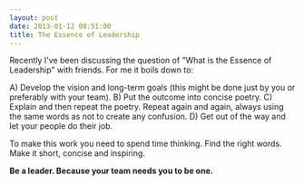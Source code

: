```yaml
---
layout: post
date: 2013-01-12 08:51:00
title: The Essence of Leadership
---
```

Recently I've been discussing the question of "What is the Essence of Leadership" with friends. For me it boils down to:

A) Develop the vision and long-term goals (this might be done just by you or preferably with your team).
B) Put the outcome into concise poetry.
C) Explain and then repeat the poetry. Repeat again and again, always using the same words as not to create any confusion.
D) Get out of the way and let your people do their job.

To make this work you need to spend time thinking. Find the right words. Make it short, concise and inspiring.

**Be a leader. Because your team needs you to be one.**